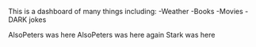 This is a dashboard of many things including:
-Weather
-Books
-Movies
-DARK jokes

AlsoPeters was here
AlsoPeters was here again
Stark was here
